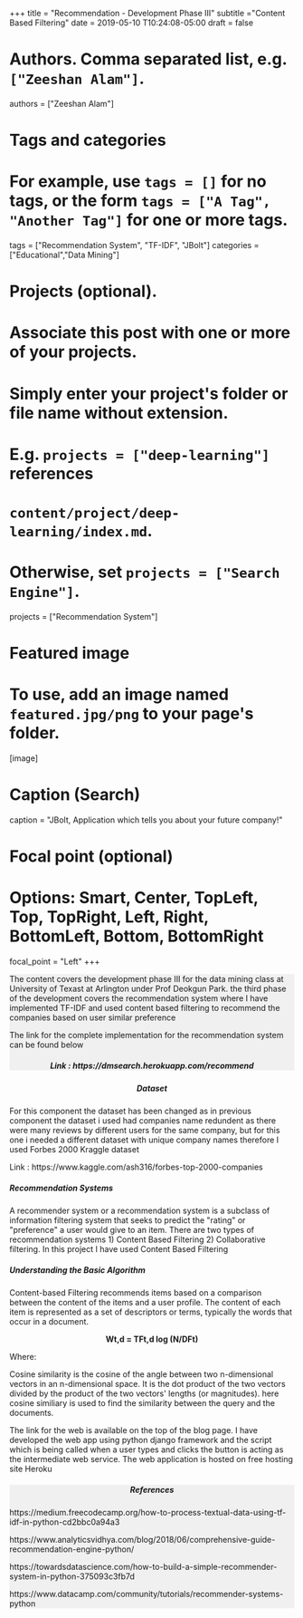 +++
title = "Recommendation - Development Phase III"
subtitle ="Content Based Filtering"
date = 2019-05-10 T10:24:08-05:00
draft = false

# Authors. Comma separated list, e.g. `["Zeeshan Alam"]`.
authors = ["Zeeshan Alam"]

# Tags and categories
# For example, use `tags = []` for no tags, or the form `tags = ["A Tag", "Another Tag"]` for one or more tags.
tags = ["Recommendation System", "TF-IDF", "JBolt"]
categories = ["Educational","Data Mining"]

# Projects (optional).
#   Associate this post with one or more of your projects.
#   Simply enter your project's folder or file name without extension.
#   E.g. `projects = ["deep-learning"]` references 
#   `content/project/deep-learning/index.md`.
#   Otherwise, set `projects = ["Search Engine"]`.



projects = ["Recommendation System"]




# Featured image
# To use, add an image named `featured.jpg/png` to your page's folder. 
[image]
  # Caption (Search)
  caption = "JBolt, Application which tells you about your future company!"

  # Focal point (optional)
  # Options: Smart, Center, TopLeft, Top, TopRight, Left, Right, BottomLeft, Bottom, BottomRight
  focal_point = "Left"
+++

<div style="background-color:#f0f0f0">
<p> The content covers the development phase III for the data mining class at University of Texast at Arlington under Prof Deokgun Park. the third phase of the development covers the recommendation system where I have implemented
TF-IDF and used content based filtering to recommend the companies based on user similar preference </p>

<p> The link for the complete implementation for the recommendation system can be found below </p>
<h5 align="center"> Link : https://dmsearch.herokuapp.com/recommend </p>
</div>

<h5 align="center"> Dataset </h5>
<p> For this component the dataset has been changed as in previous component the dataset i used had companies name redundent as there were many reviews by different 
users for the same company, but for this one i needed a different dataset with unique company names therefore I used Forbes 2000 Kraggle dataset </p>

<p> Link : https://www.kaggle.com/ash316/forbes-top-2000-companies </p>


<h5> Recommendation Systems </h5>
A recommender system or a recommendation system is a subclass of information filtering system that seeks to predict the "rating" or "preference" a user would give to an item. There are two types of recommendation systems 1) Content Based Filtering 
2) Collaborative filtering. In this project I have used Content Based Filtering

<h5> Understanding the Basic Algorithm </h5>
<p> 
Content-based Filtering recommends items based on a comparison between the content of the items and a user profile. 
The content of each item is represented as a set of descriptors or terms, typically the words that occur in a document.

</p>


<p align="center"><b> Wt,d = TFt,d log (N/DFt) </b></p>

<p>
Where:
</p>


Cosine similarity is the cosine of the angle between two n-dimensional vectors in an n-dimensional space. It is the dot product of the two vectors divided by the product of the two vectors' lengths (or magnitudes).
here cosine similiary is used to find the similarity between the query and the documents.

<p>
The link for the web is available on the top of the blog page. I have developed the web app using python django framework and the script which is being called when a user types and clicks the button is 
acting as the intermediate web service. The web application is hosted on free hosting site Heroku</p>

</p>


<div style="background-color:#f0f0f0">
<h5 align="center"> References </h5>
<p> https://medium.freecodecamp.org/how-to-process-textual-data-using-tf-idf-in-python-cd2bbc0a94a3 </p>
<p> https://www.analyticsvidhya.com/blog/2018/06/comprehensive-guide-recommendation-engine-python/ </p>
<p> https://towardsdatascience.com/how-to-build-a-simple-recommender-system-in-python-375093c3fb7d </p>
<p> https://www.datacamp.com/community/tutorials/recommender-systems-python </p>
</div>
